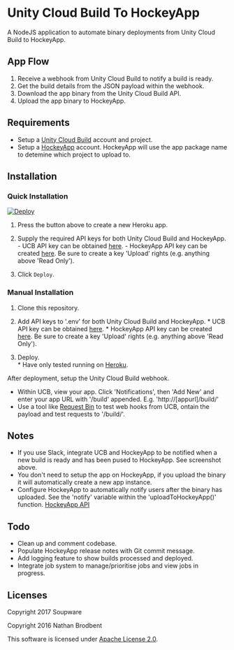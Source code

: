 # Unity Cloud Build To HockeyApp

A NodeJS application to automate binary deployments from Unity Cloud Build to HockeyApp.

## App Flow

  1. Receive a webhook from Unity Cloud Build to notify a build is ready. 
  2. Get the build details from the JSON payload within the webhook.
  3. Download the app binary from the Unity Cloud Build API.
  4. Upload the app binary to HockeyApp.

## Requirements

- Setup a [Unity Cloud Build](https://unity3d.com/services/cloud-build) account and project.
- Setup a [HockeyApp](https://hockeyapp.net/) account. HockeyApp will use the app package name to detemine which project to upload to.

## Installation

### Quick Installation ###
  <a href="https://heroku.com/deploy">
    <img src="https://www.herokucdn.com/deploy/button.svg" alt="Deploy">
  </a>

  1. Press the button above to create a new Heroku app.
   
  2. Supply the required API keys for both Unity Cloud Build and HockeyApp.
 	- UCB API key can be obtained [here](https://build.cloud.unity3d.com/preferences/).
    - HockeyApp API key can be created [here](https://rink.hockeyapp.net/manage/auth_tokens). Be sure to create a key 'Upload' rights (e.g. anything above 'Read Only').
  
  3. Click `Deploy`.

### Manual Installation ###
  1. Clone this repository.

  2. Add API keys to '.env' for both Unity Cloud Build and HockeyApp.
    * UCB API key can be obtained [here](https://build.cloud.unity3d.com/preferences/).
    * HockeyApp API key can be created [here](https://rink.hockeyapp.net/manage/auth_tokens). Be sure to create a key 'Upload' rights (e.g. anything above 'Read Only').

  3. Deploy.  
    * Have only tested running on [Heroku](https://www.heroku.com/).

After deployment, setup the Unity Cloud Build webhook.
  * Within UCB, view your app. Click 'Notifications', then 'Add New' and enter your app URL with '/build' appended. E.g. 'http://[appurl]/build/'
  * Use a tool like [Request Bin](https://requestb.in/) to test web hooks from UCB, ontain the payload and test requests to '/build/'.

## Notes

- If you use Slack, integrate UCB and HockeyApp to be notified when a new build is ready and has been pused to HockeyApp. See screenshot above.
- You don't need to setup the app on HockeyApp, if you upload the binary it will automatically create a new app instance.
- Configure HockeyApp to automatically notify users after the binary has uploaded. See the 'notify' variable within the 'uploadToHockeyApp()' function. [HockeyApp API](https://support.hockeyapp.net/kb/api/api-versions#upload-version)

## Todo
  - Clean up and comment codebase.
  - Populate HockeyApp release notes with Git commit message.
  - Add logging feature to show builds processed and deployed.
  - Integrate job system to manage/prioritise jobs and view jobs in progress.

## Licenses

Copyright 2017 Soupware

Copyright 2016 Nathan Brodbent

This software is licensed under [Apache License 2.0](http://choosealicense.com/licenses/apache-2.0/).
